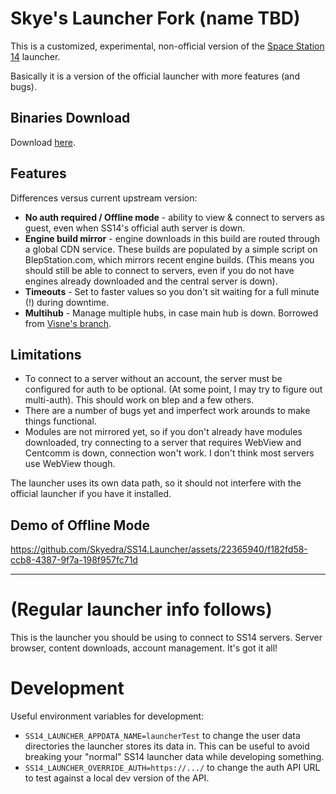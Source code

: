 # Skye's Launcher Fork (name TBD)

This is a customized, experimental, non-official version of the [Space Station 14](https://spacestation14.io/) launcher.

Basically it is a version of the official launcher with more features (and bugs).

## Binaries Download
Download [here](https://blepstation.com/download/).

## Features
Differences versus current upstream version:

 * **No auth required / Offline mode** - ability to view & connect to servers as guest, even when SS14's official auth server is down.
 * **Engine build mirror** - engine downloads in this build are routed through a global CDN service.  These builds are populated by a simple script on BlepStation.com, which mirrors recent engine builds.  (This means you should still be able to connect to servers, even if you do not have engines already downloaded and the central server is down).
 * **Timeouts** - Set to faster values so you don't sit waiting for a full minute (!) during downtime.
 * **Multihub** - Manage multiple hubs, in case main hub is down.  Borrowed from [Visne's branch](https://github.com/Visne/SS14.Launcher/tree/multihub).

## Limitations

 * To connect to a server without an account, the server must be configured for auth to be optional.  (At some point, I may try to figure out multi-auth).  This should work on blep and a few others.
 * There are a number of bugs yet and imperfect work arounds to make things functional.
 * Modules are not mirrored yet, so if you don't already have modules downloaded, try connecting to a server that requires WebView and Centcomm is down, connection won't work.  I don't think most servers use WebView though.

 The launcher uses its own data path, so it should not interfere with the official launcher if you have it installed.

## Demo of Offline Mode

https://github.com/Skyedra/SS14.Launcher/assets/22365940/f182fd58-ccb8-4387-9f7a-198f957fc71d


---

# (Regular launcher info follows)

This is the launcher you should be using to connect to SS14 servers. Server browser, content downloads, account management. It's got it all!

# Development

Useful environment variables for development:
* `SS14_LAUNCHER_APPDATA_NAME=launcherTest` to change the user data directories the launcher stores its data in. This can be useful to avoid breaking your "normal" SS14 launcher data while developing something.
* `SS14_LAUNCHER_OVERRIDE_AUTH=https://.../` to change the auth API URL to test against a local dev version of the API.
